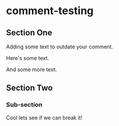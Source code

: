 # comment-testing

## Section One

Adding some text to outdate your comment.

Here's some text.

And some more text.

## Section Two

### Sub-section

Cool lets see if we can break it!
